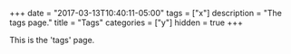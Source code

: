 +++
date = "2017-03-13T10:40:11-05:00"
tags = ["x"]
description = "The tags page."
title = "Tags"
categories = ["y"]
hidden = true
+++

This is the 'tags' page.
